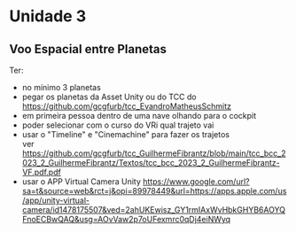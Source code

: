 # Unidade 3

## Voo Espacial entre Planetas

Ter:  

- no mínimo 3 planetas
- pegar os planetas da Asset Unity ou do TCC do  
  <https://github.com/gcgfurb/tcc_EvandroMatheusSchmitz>  
- em primeira pessoa dentro de uma nave olhando para o cockpit  
- poder selecionar com o curso do VRi qual trajeto vai  
- usar o "Timeline" e "Cinemachine" para fazer os trajetos  
  ver <https://github.com/gcgfurb/tcc_GuilhermeFibrantz/blob/main/tcc_bcc_2023_2_GuilhermeFibrantz/Textos/tcc_bcc_2023_2_GuilhermeFibrantz-VF.pdf.pdf>
- usar o APP Virtual Camera Unity <https://www.google.com/url?sa=t&source=web&rct=j&opi=89978449&url=https://apps.apple.com/us/app/unity-virtual-camera/id1478175507&ved=2ahUKEwisz_GY1rmIAxWvHbkGHYB6AOYQFnoECBwQAQ&usg=AOvVaw2p7oUFexmrc0qDj4eiNWyq>  
